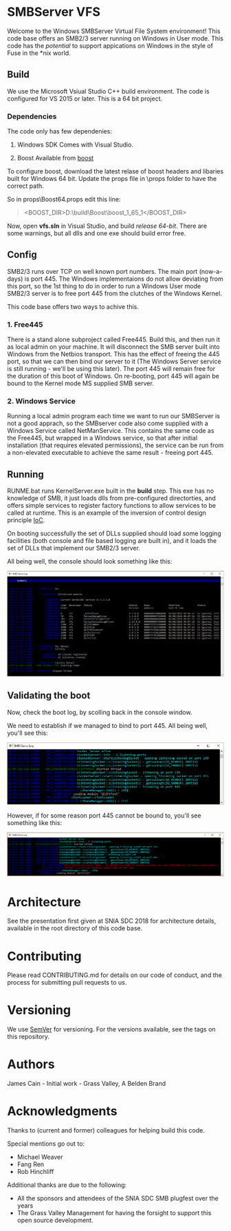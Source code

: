 # SMBServer VFS

Welcome to the Windows SMBServer Virtual File System environment!
This code base offers an SMB2/3 server running on Windows in User mode.
This code has the _potential_ to support appications on Windows in the style of Fuse in the *nix world.

## Build
We use the Microsoft Vsiual Studio C++ build environment. 
The code is configured for VS 2015 or later.
This is a 64 bit project.

### Dependencies
The code only has few dependenies:
1. Windows SDK
Comes with Visual Studio.

2. Boost
Available from [boost](https://www.boost.org/)

To configure boost, download the latest relase of boost headers and libaries built for Windows 64 bit.
Update the props file in \props folder to have the correct path.

So in props\Boost64.props edit this line:
> &lt;BOOST_DIR&gt;D:\build\Boost\boost_1_65_1&lt;/BOOST_DIR&gt;

Now, open __vfs.sln__ in Visual Studio, and build _release 64-bit_.
There are some warnings, but all dlls and one exe should build error free.

## Config
SMB2/3 runs over TCP on well known port numbers. The main port (now-a-days) is port 445. The Windows implementaions do not allow deviating from this port, so the 1st thing to do in order to run a Windows User mode SMB2/3 server is to free port 445 from the clutches of the Windows Kernel.

This code base offers two ways to achive this.

### 1. Free445
There is a stand alone subproject called Free445. Build this, and then run it as local admin on your machine.
It will disconnect the SMB server built into Windows from the Netbios transport.
This has the effect of freeing the 445 port, so that we can then bind our server to it (The Windows Server service is still running - we'll be using this later).
The port 445 will remain free for the duration of this boot of Windows. 
On re-booting, port 445 will again be bound to the Kernel mode MS supplied SMB server.

### 2. Windows Service
Running a local admin program each time we want to run our SMBServer is not a good apprach, so the SMBserver code also come supplied with a Windows Service called NetManService.
This contains the same code as the Free445, but wrapped in a Windows service, so that after initial installation (that requires elevated permissions), the service can be run from a non-elevated executable to achieve the same result - freeing port 445.

## Running
RUNME.bat runs KernelServer.exe built in the **build** step. This exe has no knowledge of SMB, it just loads dlls from pre-configured directorties, and offers simple services to register factory functions to allow services to be called at runtime. This is an example of the inversion of control design principle [IoC](https://en.wikipedia.org/wiki/Inversion_of_control).

On booting successfully the set of DLLs supplied should load some logging facilities (both console and file based logging are built in), and it loads the set of DLLs that implement our SMB2/3 server.

All being well, the console should look something like this:

![Booted OK](Docs/booted.PNG)

## Validating the boot
Now, check the boot log, by scolling back in the console window.

We need to establish if we managed to bind to port 445.
All being well, you'll see this:

![Happy](Docs/Happy.PNG)

However, if for some reason port 445 cannot be bound to, you'll see something like this:

![Sad](Docs/Sad.PNG)

# Architecture
See the presentation first given at SNIA SDC 2018 for architecture details, available in the root directory of this code base. 

# Contributing
Please read CONTRIBUTING.md for details on our code of conduct, and the process for submitting pull requests to us.

# Versioning
We use [SemVer](https://semver.org/) for versioning. For the versions available, see the tags on this repository.

# Authors
James Cain - Initial work - Grass Valley, A Belden Brand

# Acknowledgments
Thanks to (current and former) colleagues for helping build this code.

Special mentions go out to:
- Michael Weaver
- Fang Ren
- Rob Hinchliff 

Additional thanks are due to the following:
- All the sponsors and attendees of the SNIA SDC SMB plugfest over the years
- The Grass Valley Management for having the forsight to support this open source development.
